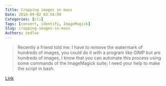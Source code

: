 ```yaml
---
Title: Cropping images in mass
Date: 2016-09-02 03:54:59
Categories: [cli]
Tags: [convert, identify, ImageMagick]
Slug: cropping-images-in-mass
Authors: sedlav
---
```


> Recently a friend told me: I have to remove the watermark of hundreds of images, you could do it with a program like GIMP but are hundreds of images, I know that you can automate this process using some commands of the ImageMagick suite; I need your help to make the script in bash.

[Link](http://www.librebyte.net/en/media/cropping-images-in-mass/)
